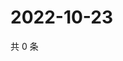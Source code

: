 # 2022-10-23

共 0 条

<!-- BEGIN WEIBO -->
<!-- 最后更新时间 Sun Oct 23 2022 20:35:45 GMT+0800 (China Standard Time) -->

<!-- END WEIBO -->
